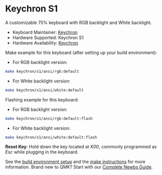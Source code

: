 # Keychron S1

A customizable 75% keyboard with RGB backlight and White backlight.

* Keyboard Maintainer: [Keychron](https://github.com/keychron)
* Hardware Supported: Keychron S1
* Hardware Availability: [Keychron](https://www.keychron.com)

Make example for this keyboard (after setting up your build environment):

* For RGB backlight version:

```bash
make keychron/s1/ansi/rgb:default
```

* For White backlight version:

```bash
make keychron/s1/ansi/white:default
```

Flashing example for this keyboard:

* For RGB backlight version:

```bash
make keychron/s1/ansi/rgb:default:flash
```

* For White backlight version:

```bash
make keychron/s1/ansi/white:default:flash
```

**Reset Key**: Hold down the key located at *K00*, commonly programmed as *Esc* while plugging in the keyboard.

See the [build environment setup](https://docs.qmk.fm/#/getting_started_build_tools) and the [make instructions](https://docs.qmk.fm/#/getting_started_make_guide) for more information. Brand new to QMK? Start with our [Complete Newbs Guide](https://docs.qmk.fm/#/newbs).
